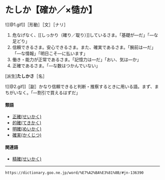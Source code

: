 # たしか【確か／×慥か】

![[@1.gif]]［形動］［文］［ナリ］

1. 危なげなく、[[しっかり（確り／聢り）]]しているさま。「基礎が―だ」「―な足どり」
2. 信頼できるさま。安心できるさま。また、確実であるさま。「腕前は―だ」「―な情報」「明日こそ―に払います」
3. 働き・能力が正常であるさま。「記憶力は―だ」「おい、気は―か」
4. 正確であるさま。「―な数はつかんでいない」
    

\[派生\]**たしかさ**［名］

![[@2.gif]]［副］かなり信頼できると判断・推察するときに用いる語。まず、まちがいなく。「―割引で買えるはずだ」

#### 類語

-   [正確(せいかく)](https://dictionary.goo.ne.jp/word/%E6%AD%A3%E7%A2%BA/#jn-121086)
-   [的確(てきかく)](https://dictionary.goo.ne.jp/word/%E7%9A%84%E7%A2%BA/#jn-150923)
-   [明確(めいかく)](https://dictionary.goo.ne.jp/word/%E6%98%8E%E7%A2%BA/#jn-216527)
-   [確実(かくじつ)](https://dictionary.goo.ne.jp/word/%E7%A2%BA%E5%AE%9F/#jn-38751)

#### 関連語

-   [精確(せいかく)](https://dictionary.goo.ne.jp/word/%E7%B2%BE%E7%A2%BA/#jn-121087)

---
`https://dictionary.goo.ne.jp/word/%E7%A2%BA%E3%81%8B/#jn-136390`